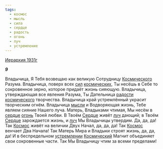 ```yaml
---
tags:
  - космос
  - мысль
  - сила
  - сердце
  - радость
  - огонь
  - луч
  - устремление
---
```

[Иерархия 1931г](https://127.0.0.1:4002/agni/1931)

___9___

Владычица, Я Тебя возвещаю как великую Сотрудницу [Космического](../../../tags/#космос) Разума. Владычица, поверх всех [сил](../../../tags/#сила) [космических](../../../tags/#космос), Ты несёшь в Себе то сокровенное зерно, которое придаёт жизнь сияющую. Владычица, утверждающая все явления Разума, Ты Дательница [радости](../../../tags/#радость) [космического](../../../tags/#космос) творчества. Владычица край устремлённый украсит творческим огнём. Владычица [мысли](../../../tags/#мысль) и Водворяющая жизнь, Тебе являем сияние Нашего луча. Матерь, Владыками чтимая, Мы несём в [сердце](../../../tags/#сердце) [огонь](../../../tags/#огонь) Твоей любви. В Твоём [Сердце](../../../tags/#сердце) живёт [луч](../../../tags/#луч) дающий; в Твоём [Сердце](../../../tags/#сердце) зарождается жизнь, и [луч](../../../tags/#луч) Мы Владычицы утвердим. Да, да, да! Так [Космос](../../../tags/#космос) живёт на величии Двух Начал, да, да, да! Так [Космос](../../../tags/#космос) венчает Два Начала! Так Матерь Мира и Владыки строят жизнь, да, да, да! И в беспредельном [устремлении](../../../tags/#устремление) [Космический](../../../tags/#космос) Магнит объединяет свои сокровенные части. Так Мы Владычицу чтим за всеми пределами!   

